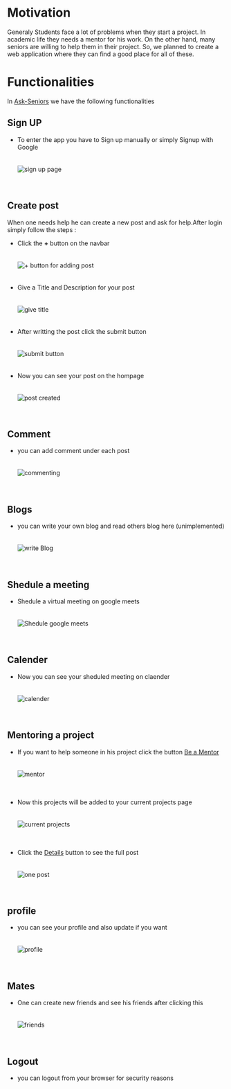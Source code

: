 # Motivation
Generaly Students face a lot of problems when they start a project. In academic life they needs a mentor for his work. On the other hand, many seniors are willing to help them in their project. So, we planned to create a web application where they can find a good place for all of these.
# Functionalities
In  [Ask-Seniors](https://ask-seniors.herokuapp.com) we have the following functionalities
## Sign UP
- To enter the app you have to Sign up manually or simply Signup with Google<br /><br /><br />
 ![sign up page](/images/signup.png) 
 <br /><br /><br />
## Create post
When one needs help he can create a new post and ask for help.After login simply follow the steps :
- Click the **+** button on the navbar<br /><br /><br />
 ![+ button for adding post](/images/plus.png)
<br /><br /><br />
- Give a Title and Description for your post<br /><br /><br />
  ![give title](/images/giveTitle.png) 
  <br /><br /><br />
- After writting the post click the submit button<br /><br /><br />
  ![submit button](/images/postWritten.png)
  <br /><br /><br />
- Now you can see your post on the hompage<br /><br /><br />
  ![post created](/images/postCreated.png)
  <br /><br /><br />
  
 ## Comment
 - you can add comment under each post
  <br /><br /><br />
  ![commenting](/images/comment.png) 
  <br /><br /><br />
  
 ## Blogs
  - you can write your own blog and read others blog here (unimplemented)
   <br /><br /><br />
   ![write Blog](/images/blog.png)
   <br /><br /><br />
   
 ## Shedule a meeting
 - Shedule a virtual meeting on google meets
   <br /><br /><br />
   ![Shedule google meets](/images/sheduling.png)
   <br /><br /><br />
 ## Calender
 - Now you can see your sheduled meeting on claender
  <br /><br /><br />
  ![calender](/images/calender.png)
  <br /><br /><br />
  
 ## Mentoring a project
 - If you want to help someone in his project click the button [Be a Mentor]() <br /><br /><br />
   ![mentor](/images/mentor.png)
   <br /><br /><br />
   
 - Now this projects will be added to your current projects page<br /><br /><br />
   ![current projects](/images/currentProjects.png)
   <br /><br /><br />
 - Click the [Details]() button to see the full post<br /><br /><br />
   ![one post](/images/current.png)
   <br /><br /><br />
## profile
- you can see your profile and also update if you want<br /><br /><br />
  ![profile](/images/profile.png)
  <br /><br /><br />
## Mates 
- One can create new friends and see his friends after clicking this<br /><br /><br />
 ![friends](/images/mates.png)<br /><br /><br />
## Logout
- you can logout from your browser for security reasons

